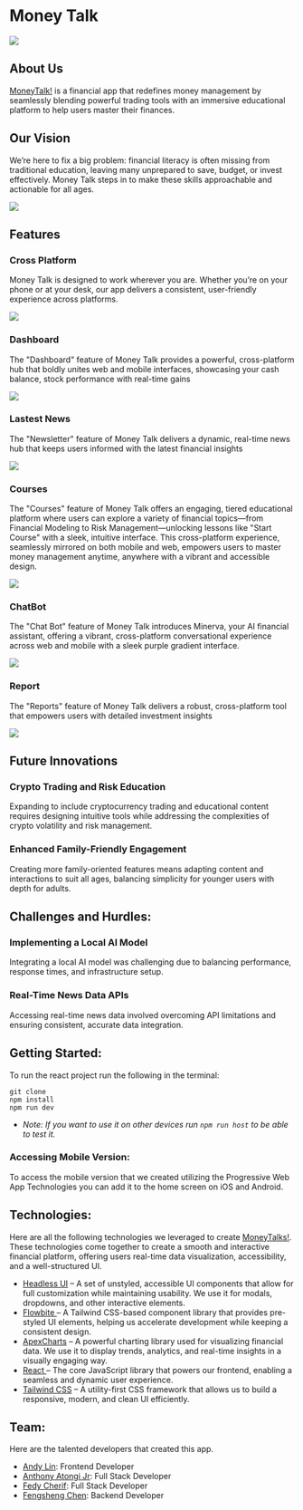 # Money Talk 

![](screenshot/Main_logo.png)

## About Us

[MoneyTalk!]() is a financial app that redefines money management by seamlessly blending powerful trading tools with an immersive educational platform to help users master their finances. 

## Our Vision 

We’re here to fix a big problem: financial literacy is often missing from traditional education, leaving many unprepared to save, budget, or invest effectively. Money Talk steps in to make these skills approachable and actionable for all ages.

![](screenshot/dashboard.png)

## Features 

### Cross Platform
Money Talk is designed to work wherever you are. Whether you’re on your phone or at your desk, our app delivers a consistent, user-friendly experience across platforms. 

![](screenshot/home.png)

### Dashboard 
The "Dashboard" feature of Money Talk provides a powerful, cross-platform hub that boldly unites web and mobile interfaces, showcasing your cash balance, stock performance with real-time gains

![](screenshot/dashboard.png)

### Lastest News 
The "Newsletter" feature of Money Talk delivers a dynamic, real-time news hub that keeps users informed with the latest financial insights

![](screenshot/news.png)

### Courses 
The "Courses" feature of Money Talk offers an engaging, tiered educational platform where users can explore a variety of financial topics—from Financial Modeling to Risk Management—unlocking lessons like "Start Course" with a sleek, intuitive interface. This cross-platform experience, seamlessly mirrored on both mobile and web, empowers users to master money management anytime, anywhere with a vibrant and accessible design.


![](screenshot/courses.png)

### ChatBot 
The "Chat Bot" feature of Money Talk introduces Minerva, your AI financial assistant, offering a vibrant, cross-platform conversational experience across web and mobile with a sleek purple gradient interface.


![](screenshot/chatbot.png)

### Report 
The "Reports" feature of Money Talk delivers a robust, cross-platform tool that empowers users with detailed investment insights

![](screenshot/reports.png)

## Future Innovations

### Crypto Trading and Risk Education

Expanding to include cryptocurrency trading and educational content requires designing intuitive tools while addressing the complexities of crypto volatility and risk management.

### Enhanced Family-Friendly Engagement

Creating more family-oriented features means adapting content and interactions to suit all ages, balancing simplicity for younger users with depth for adults.

## Challenges and Hurdles:

### Implementing a Local AI Model

Integrating a local AI model was challenging due to balancing performance, response times, and infrastructure setup.

### Real-Time News Data APIs 

Accessing real-time news data involved overcoming API limitations and ensuring consistent, accurate data integration.

## Getting Started:

To run the react project run the following in the terminal:

```
git clone 
npm install 
npm run dev 
```

* *Note: If you want to use it on other devices run `npm run host` to be able to test it.*

### Accessing Mobile Version:

To access the mobile version that we created utilizing the Progressive Web App Technologies you can add it to the home screen on iOS and Android.

## Technologies:

Here are all the following technologies we leveraged to create [MoneyTalks!](). These technologies come together to create a smooth and interactive financial platform, offering users real-time data visualization, accessibility, and a well-structured UI.

* [Headless UI](https://headlessui.com/) – A set of unstyled, accessible UI components that allow for full customization while maintaining usability. We use it for modals, dropdowns, and other interactive elements.
* [Flowbite ](https://flowbite.com/)  – A Tailwind CSS-based component library that provides pre-styled UI elements, helping us accelerate development while keeping a consistent design.
* [ApexCharts](https://apexcharts.com/) – A powerful charting library used for visualizing financial data. We use it to display trends, analytics, and real-time insights in a visually engaging way.
* [React ](https://react.dev/) – The core JavaScript library that powers our frontend, enabling a seamless and dynamic user experience.
* [Tailwind CSS](https://tailwindcss.com/) – A utility-first CSS framework that allows us to build a responsive, modern, and clean UI efficiently.


## Team:

Here are the talented developers that created this app.

* [Andy Lin](https://www.linkedin.com/in/andy-lin-73ba372b7/): Frontend Developer
* [Anthony Atongi Jr](https://www.linkedin.com/in/anthony-antongi): Full Stack Developer
* [Fedy Cherif](https://www.linkedin.com/in/fedycherif): Full Stack Developer
* [Fengsheng Chen](https://www.linkedin.com/in/fengsheng-chen): Backend Developer

